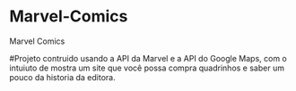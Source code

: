 # Marvel-Comics
Marvel Comics

#Projeto contruido usando a API da Marvel e a API do Google Maps, com o intuiuto de mostra um site que você possa compra quadrinhos e saber um pouco da historia da editora.

